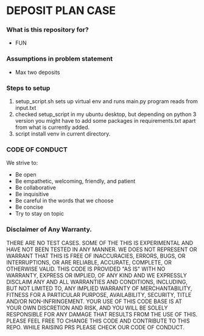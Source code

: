 # DEPOSIT PLAN CASE #

### What is this repository for? ###
* FUN

### Assumptions in problem statement
* Max two deposits


### Steps to setup

1. setup_script.sh sets up virtual env and runs main.py
program reads from input.txt
2. checked setup_script in my ubuntu desktop, but depending 
on python 3 version you might have to add some packages in requirements.txt
apart from what is currently added.
3. script install venv in current directory.



### CODE OF CONDUCT
We strive to:

* Be open
* Be empathetic, welcoming, friendly, and patient
* Be collaborative
* Be inquisitive
* Be careful in the words that we choose
* Be concise
* Try to stay on topic


### Disclaimer of Any Warranty.
THERE ARE NO TEST CASES.
SOME OF THE THIS IS EXPERIMENTAL AND HAVE NOT BEEN TESTED IN ANY MANNER. WE DOES
NOT REPRESENT OR WARRANT THAT THIS IS FREE OF INACCURACIES, ERRORS, BUGS, OR
INTERRUPTIONS, OR ARE RELIABLE, ACCURATE, COMPLETE, OR OTHERWISE VALID.
THIS CODE IS PROVIDED "AS IS" WITH NO WARRANTY, EXPRESS OR IMPLIED, OF ANY KIND AND
WE EXPRESSLY DISCLAIM ANY AND ALL WARRANTIES AND CONDITIONS, INCLUDING, BUT NOT LIMITED
TO, ANY IMPLIED WARRANTY OF MERCHANTABILITY, FITNESS FOR A PARTICULAR PURPOSE, AVAILABILITY,
SECURITY, TITLE AND/OR NON-INFRINGEMENT.
YOUR USE OF THIS CODE BASE IS AT YOUR OWN DISCRETION AND RISK, AND YOU WILL BE SOLELY RESPONSIBLE
FOR ANY DAMAGE THAT RESULTS FROM THE USE OF THIS. 
PLEASE FEEL FREE TO CHANGE THIS CODE AND CONTRIBUTE TO THIS REPO.
WHILE RAISING PRS PLEASE CHECK OUR CODE OF CONDUCT.
